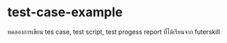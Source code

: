 # test-case-example

ทดลองการเขียน tes case, test script, test progess report ที่ได้เรียนจาก futerskill
